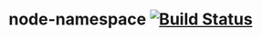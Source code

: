 node-namespace [![Build Status](https://secure.travis-ci.org/kaero/node-namespace.png)](http://travis-ci.org/kaero/node-namespace)
==============
